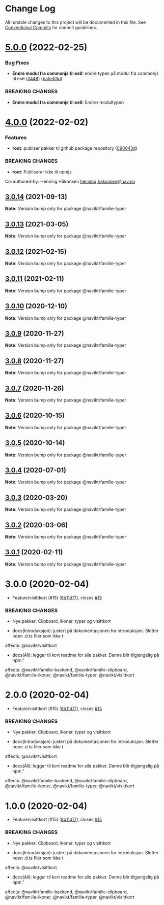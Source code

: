# Change Log

All notable changes to this project will be documented in this file.
See [Conventional Commits](https://conventionalcommits.org) for commit guidelines.

# [5.0.0](https://github.com/navikt/familie-felles-frontend/compare/@navikt/familie-typer@4.0.0...@navikt/familie-typer@5.0.0) (2022-02-25)


### Bug Fixes

* **Endre modul fra commonjs til es6:** endre typen på modul fra commonjs til es6 ([#448](https://github.com/navikt/familie-felles-frontend/issues/448)) ([ba5e03d](https://github.com/navikt/familie-felles-frontend/commit/ba5e03d3cd9fd500e7a2648a8a42eec0fc45eed1))


### BREAKING CHANGES

* **Endre modul fra commonjs til es6:** Endrer modultypen





# [4.0.0](https://github.com/navikt/familie-felles-frontend/compare/@navikt/familie-typer@3.0.14...@navikt/familie-typer@4.0.0) (2022-02-02)


### Features

* **root:** publiser pakker til github package repository ([098043d](https://github.com/navikt/familie-felles-frontend/commit/098043dd584336c8746c391bf3bc3523dd6590fb))


### BREAKING CHANGES

* **root:** Publiserer ikke til npmjs

Co-authored-by: Henning Håkonsen <henning.hakonsen@nav.no>





## [3.0.14](https://github.com/navikt/familie-felles-frontend/compare/@navikt/familie-typer@3.0.13...@navikt/familie-typer@3.0.14) (2021-09-13)

**Note:** Version bump only for package @navikt/familie-typer





## [3.0.13](https://github.com/navikt/familie-felles-frontend/compare/@navikt/familie-typer@3.0.12...@navikt/familie-typer@3.0.13) (2021-03-05)

**Note:** Version bump only for package @navikt/familie-typer





## [3.0.12](https://github.com/navikt/familie-felles-frontend/compare/@navikt/familie-typer@3.0.11...@navikt/familie-typer@3.0.12) (2021-02-15)

**Note:** Version bump only for package @navikt/familie-typer





## [3.0.11](https://github.com/navikt/familie-felles-frontend/compare/@navikt/familie-typer@3.0.10...@navikt/familie-typer@3.0.11) (2021-02-11)

**Note:** Version bump only for package @navikt/familie-typer





## [3.0.10](https://github.com/navikt/familie-felles-frontend/compare/@navikt/familie-typer@3.0.9...@navikt/familie-typer@3.0.10) (2020-12-10)

**Note:** Version bump only for package @navikt/familie-typer





## [3.0.9](https://github.com/navikt/familie-felles-frontend/compare/@navikt/familie-typer@3.0.8...@navikt/familie-typer@3.0.9) (2020-11-27)

**Note:** Version bump only for package @navikt/familie-typer





## [3.0.8](https://github.com/navikt/familie-felles-frontend/compare/@navikt/familie-typer@3.0.7...@navikt/familie-typer@3.0.8) (2020-11-27)

**Note:** Version bump only for package @navikt/familie-typer





## [3.0.7](https://github.com/navikt/familie-felles-frontend/compare/@navikt/familie-typer@3.0.6...@navikt/familie-typer@3.0.7) (2020-11-26)

**Note:** Version bump only for package @navikt/familie-typer





## [3.0.6](https://github.com/navikt/familie-felles-frontend/compare/@navikt/familie-typer@3.0.5...@navikt/familie-typer@3.0.6) (2020-10-15)

**Note:** Version bump only for package @navikt/familie-typer





## [3.0.5](https://github.com/navikt/familie-felles-frontend/compare/@navikt/familie-typer@3.0.4...@navikt/familie-typer@3.0.5) (2020-10-14)

**Note:** Version bump only for package @navikt/familie-typer





## [3.0.4](https://github.com/navikt/familie-felles-frontend/compare/@navikt/familie-typer@3.0.3...@navikt/familie-typer@3.0.4) (2020-07-01)

**Note:** Version bump only for package @navikt/familie-typer





## [3.0.3](https://github.com/navikt/familie-felles-frontend/compare/@navikt/familie-typer@3.0.2...@navikt/familie-typer@3.0.3) (2020-03-20)

**Note:** Version bump only for package @navikt/familie-typer





## [3.0.2](https://github.com/navikt/familie-felles-frontend/compare/@navikt/familie-typer@3.0.1...@navikt/familie-typer@3.0.2) (2020-03-06)

**Note:** Version bump only for package @navikt/familie-typer





## [3.0.1](https://github.com/navikt/familie-felles-frontend/compare/@navikt/familie-typer@3.0.0...@navikt/familie-typer@3.0.1) (2020-02-11)

**Note:** Version bump only for package @navikt/familie-typer





# 3.0.0 (2020-02-04)


* Feature/visittkort (#15) ([8b11d71](https://github.com/navikt/familie-felles-frontend/commit/8b11d71e2fe84342e5c2310a817c6631e379f1bc)), closes [#15](https://github.com/navikt/familie-felles-frontend/issues/15)


### BREAKING CHANGES

* Nye pakker: Clipboard, ikoner, typer og visittkort

* docs(Introduksjon): justert på dokumentasjonen for introduksjon. Sletter noen .d.ts filer som ikke t

affects: @navikt/visittkort

* docs(All): legger til kort readme for alle pakker. Denne blir tilgjengelig på npm."

affects: @navikt/familie-backend, @navikt/familie-clipboard, @navikt/familie-ikoner,
@navikt/familie-typer, @navikt/visittkort





# 2.0.0 (2020-02-04)


* Feature/visittkort (#15) ([8b11d71](https://github.com/navikt/familie-felles-frontend/commit/8b11d71e2fe84342e5c2310a817c6631e379f1bc)), closes [#15](https://github.com/navikt/familie-felles-frontend/issues/15)


### BREAKING CHANGES

* Nye pakker: Clipboard, ikoner, typer og visittkort

* docs(Introduksjon): justert på dokumentasjonen for introduksjon. Sletter noen .d.ts filer som ikke t

affects: @navikt/visittkort

* docs(All): legger til kort readme for alle pakker. Denne blir tilgjengelig på npm."

affects: @navikt/familie-backend, @navikt/familie-clipboard, @navikt/familie-ikoner,
@navikt/familie-typer, @navikt/visittkort





# 1.0.0 (2020-02-04)


* Feature/visittkort (#15) ([8b11d71](https://github.com/navikt/familie-felles-frontend/commit/8b11d71e2fe84342e5c2310a817c6631e379f1bc)), closes [#15](https://github.com/navikt/familie-felles-frontend/issues/15)


### BREAKING CHANGES

* Nye pakker: Clipboard, ikoner, typer og visittkort

* docs(Introduksjon): justert på dokumentasjonen for introduksjon. Sletter noen .d.ts filer som ikke t

affects: @navikt/visittkort

* docs(All): legger til kort readme for alle pakker. Denne blir tilgjengelig på npm."

affects: @navikt/familie-backend, @navikt/familie-clipboard, @navikt/familie-ikoner,
@navikt/familie-typer, @navikt/visittkort
